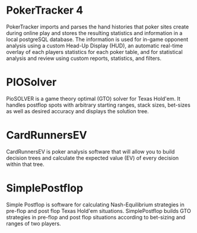# PokerTracker 4
PokerTracker imports and parses the hand histories that poker sites create during online play and stores the resulting statistics and information in a local postgreSQL database. The information is used for in-game opponent analysis using a custom Head-Up Display (HUD), an automatic real-time overlay of each players statistics for each poker table, and for statistical analysis and review using custom reports, statistics, and filters. 

# PIOSolver
PioSOLVER is a game theory optimal (GTO) solver for Texas Hold'em. It handles postflop spots with arbitrary starting ranges, stack sizes, bet-sizes as well as desired accuracy and displays the solution tree.

# CardRunnersEV
CardRunnersEV is poker analysis software that will allow you to build decision trees and calculate the expected value (EV) of every decision within that tree.

# SimplePostflop
Simple Postflop is software for calculating Nash-Equilibrium strategies in pre-flop and post flop Texas Hold'em situations. SimplePostflop builds GTO strategies in pre-flop and post flop situations according to bet-sizing and ranges of two players. 

